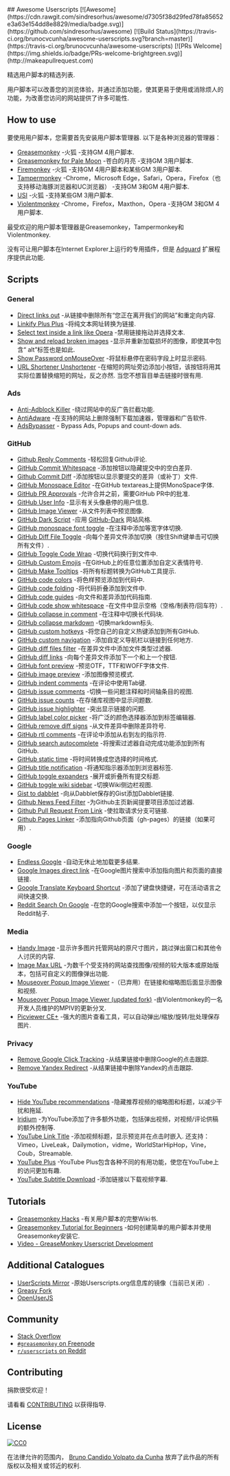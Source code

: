 <div class="github-widget" data-repo="bvolpato/awesome-userscripts"></div>
<script async src="https://pagead2.googlesyndication.com/pagead/js/adsbygoogle.js"></script><ins class="adsbygoogle" style="display:block" data-ad-client="ca-pub-6890694312814945" data-ad-slot="5473692530" data-ad-format="auto"  data-full-width-responsive="true"></ins><script>(adsbygoogle = window.adsbygoogle || []).push({});</script>
## Awesome Userscripts [![Awesome](https://cdn.rawgit.com/sindresorhus/awesome/d7305f38d29fed78fa85652e3a63e154dd8e8829/media/badge.svg)](https://github.com/sindresorhus/awesome) [![Build Status](https://travis-ci.org/brunocvcunha/awesome-userscripts.svg?branch=master)](https://travis-ci.org/brunocvcunha/awesome-userscripts) [![PRs Welcome](https://img.shields.io/badge/PRs-welcome-brightgreen.svg)](http://makeapullrequest.com)

精选用户脚本的精选列表.

用户脚本可以改善您的浏览体验，并通过添加功能，使其更易于使用或消除烦人的功能，为改善您访问的网站提供了许多可能性.






## How to use

要使用用户脚本，您需要首先安装用户脚本管理器. 以下是各种浏览器的管理器：

- [Greasemonkey](http://www.greasespot.net/) -火狐
  -支持GM 4用户脚本.
- [Greasemonkey for Pale Moon](https://github.com/janekptacijarabaci/greasemonkey/releases) -苍白的月亮
  -支持GM 3用户脚本.
- [Firemonkey](https://addons.mozilla.org/firefox/addon/firemonkey/) -火狐
  -支持GM 4用户脚本和某些GM 3用户脚本.
- [Tampermonkey](https://tampermonkey.net/) -Chrome，Microsoft Edge，Safari，Opera，Firefox（也支持移动海豚浏览器和UC浏览器）
  -支持GM 3和GM 4用户脚本.
- [USI](https://addons.mozilla.org/firefox/addon/userunified-script-injector/) -火狐
  -支持某些GM 3用户脚本.
- [Violentmonkey](https://violentmonkey.github.io/) -Chrome，Firefox，Maxthon，Opera
  -支持GM 3和GM 4用户脚本.

最受欢迎的用户脚本管理器是Greasemonkey，Tampermonkey和Violentmonkey.

没有可让用户脚本在Internet Explorer上运行的专用插件，但是 [Adguard](https://adguard.com/) 扩展程序提供此功能.


## Scripts

### General

* [Direct links out](https://openuserjs.org/scripts/nokeya/Direct_links_out) -从链接中删除所有“您正在离开我们的网站”和重定向内容.
* [Linkify Plus Plus](https://greasyfork.org/scripts/4255-linkify-plus-plus) -将纯文本网址转换为链接.
* [Select text inside a link like Opera](https://greasyfork.org/scripts/789-select-text-inside-a-link-like-opera) -禁用链接拖动并选择文本.
* [Show and reload broken images](https://greasyfork.org/scripts/790-show-and-reload-broken-images) -显示并重新加载损坏的图像，即使其中包含“ alt”标签也是如此.
* [Show Password onMouseOver](https://greasyfork.org/scripts/32-show-password-onmouseover) -将鼠标悬停在密码字段上时显示密码.
* [URL Shortener Unshortener](https://greasyfork.org/scripts/5359-url-shortener-unshortener)  -在缩短的网址旁边添加小按钮，该按钮将用其实际位置替换缩短的网址，反之亦然. 当您不想盲目单击链接时很有用.


### Ads

* [Anti-Adblock Killer](http://reek.github.io/anti-adblock-killer/) -绕过网站中的反广告拦截功能.
* [AntiAdware](https://greasyfork.org/scripts/4294-antiadware) -在支持的网站上删除强制下载加速器，管理器和广告软件.
* [AdsBypasser](https://adsbypasser.github.io/) - Bypass Ads, Popups and count-down ads.


### GitHub

* [Github Reply Comments](https://github.com/jerone/UserScripts/tree/master/Github_Reply_Comments#readme) -轻松回复Github评论.
* [GitHub Commit Whitespace](https://github.com/jerone/UserScripts/tree/master/Github_Commit_Whitespace#readme) -添加按钮以隐藏提交中的空白差异.
* [Github Commit Diff](https://github.com/jerone/UserScripts/tree/master/Github_Commit_Diff#readme) -添加按钮以显示要提交的差异（或补丁）文件.
* [GitHub Monospace Editor](https://github.com/devxoul/github-monospace-editor) -在GitHub textareas上提供MonoSpace字体.
* [GitHub PR Approvals](https://github.com/stowball/github-pr-approvals) -允许合并之前，需要GitHub PR中的批准.
* [GitHub User Info](https://github.com/jerone/UserScripts/tree/master/Github_User_Info#readme) -显示有关头像悬停的用户信息.
* [GitHub Image Viewer](https://github.com/jerone/UserScripts/tree/master/Github_Image_Viewer#readme) -从文件列表中预览图像.
* [GitHub Dark Script](https://github.com/StylishThemes/GitHub-Dark-Script) -应用 [GitHub-Dark](https://github.com/StylishThemes/GitHub-Dark) 网站风格.
* [GitHub monospace font toggle](https://greasyfork.org/scripts/18787-github-monospace-font-toggle) -在注释中添加等宽字体切换.
* [GitHub Diff File Toggle](https://greasyfork.org/scripts/18788-github-diff-file-toggle) -向每个差异文件添加切换（按住Shift键单击可切换所有文件）.
* [GitHub Toggle Code Wrap](https://greasyfork.org/scripts/18789-github-toggle-code-wrap) -切换代码换行到文件中.
* [GitHub Custom Emojis](https://github.com/StylishThemes/GitHub-Custom-Emojis) -在GitHub上的任意位置添加自定义表情符号.
* [GitHub Make Tooltips](https://greasyfork.org/scripts/22194) -将所有标题转换为GitHub工具提示.
* [GitHub code colors](https://github.com/Mottie/GitHub-userscripts/wiki/GitHub-code-colors) -将色样预览添加到代码中.
* [GitHub code folding](https://github.com/Mottie/GitHub-userscripts/wiki/GitHub-code-folding) -将代码折叠添加到文件中.
* [GitHub code guides](https://github.com/Mottie/GitHub-userscripts/wiki/GitHub-code-guides) -向文件和差异添加代码指南.
* [GitHub code show whitespace](https://github.com/Mottie/GitHub-userscripts/wiki/GitHub-code-show-whitespace) -在文件中显示空格（空格/制表符/回车符）.
* [GitHub collapse in comment](https://github.com/Mottie/GitHub-userscripts/wiki/GitHub-collapse-in-comment) -在注释中切换长代码块.
* [GitHub collapse markdown](https://github.com/Mottie/GitHub-userscripts/wiki/GitHub-collapse-markdown) -切换markdown标头.
* [GitHub custom hotkeys](https://github.com/Mottie/GitHub-userscripts/wiki/GitHub-custom-hotkeys) -将您自己的自定义热键添加到所有GitHub.
* [GitHub custom navigation](https://github.com/Mottie/GitHub-userscripts/wiki/GitHub-custom-navigation) -添加自定义导航栏以链接到任何地方.
* [GitHub diff files filter](https://github.com/Mottie/GitHub-userscripts/wiki/GitHub-diff-files-filter) -在差异文件中添加文件类型过滤器.
* [GitHub diff links](https://github.com/Mottie/GitHub-userscripts/wiki/GitHub-diff-links) -向每个差异文件添加下一个和上一个按钮.
* [GitHub font preview](https://github.com/Mottie/GitHub-userscripts/wiki/GitHub-font-preview) -预览OTF，TTF和WOFF字体文件.
* [GitHub image preview](https://github.com/Mottie/GitHub-userscripts/wiki/GitHub-image-preview) -添加图像预览模式.
* [GitHub indent comments](https://github.com/Mottie/GitHub-userscripts/wiki/GitHub-indent-comments) -在评论中使用Tab键.
* [GitHub issue comments](https://github.com/Mottie/GitHub-userscripts/wiki/GitHub-issue-comments) -切换一些问题注释和时间轴条目的视图.
* [GitHub issue counts](https://github.com/Mottie/GitHub-userscripts/wiki/GitHub-issue-counts) -在存储库视图中显示问题数.
* [GitHub issue highlighter](https://github.com/Mottie/GitHub-userscripts/wiki/GitHub-issue-highlighter) -突出显示链接的问题.
* [GitHub label color picker](https://github.com/Mottie/GitHub-userscripts/wiki/GitHub-label-color-picker) -将广泛的颜色选择器添加到标签编辑器.
* [GitHub remove diff signs](https://github.com/Mottie/GitHub-userscripts/wiki/GitHub-remove-diff-signs) -从文件差异中删除差异符号.
* [GitHub rtl comments](https://github.com/Mottie/GitHub-userscripts/wiki/GitHub-rtl-comments) -在评论中添加从右到左的指示符.
* [GitHub search autocomplete](https://github.com/Mottie/GitHub-userscripts/wiki/GitHub-search-autocomplete) -将搜索过滤器自动完成功能添加到所有GitHub.
* [GitHub static time](https://github.com/Mottie/GitHub-userscripts/wiki/GitHub-static-time) -将时间转换成您选择的时间格式.
* [GitHub title notification](https://github.com/Mottie/GitHub-userscripts/wiki/GitHub-title-notification) -将通知指示器添加到浏览器标签.
* [GitHub toggle expanders](https://github.com/Mottie/GitHub-userscripts/wiki/GitHub-toggle-expanders) -展开或折叠所有提交标题.
* [GitHub toggle wiki sidebar](https://github.com/Mottie/GitHub-userscripts/wiki/GitHub-toggle-wiki-sidebar) -切换Wiki侧边栏视图.
* [Gist to dabblet](https://github.com/Mottie/GitHub-userscripts/wiki/Gist-to-dabblet) -向从Dabblet保存的Gist添加Dabblet链接.
* [Github News Feed Filter](https://github.com/jerone/UserScripts/tree/master/Github_News_Feed_Filter#readme) -为Github主页新闻提要项目添加过滤器.
* [Github Pull Request From Link](https://github.com/jerone/UserScripts/tree/master/Github_Pull_Request_From#readme) -使拉取请求分支可链接.
* [Github Pages Linker](https://github.com/jerone/UserScripts/tree/master/Github_Pages_Linker#readme) -添加指向Github页面（gh-pages）的链接（如果可用）.


### Google

* [Endless Google](https://openuserjs.org/scripts/tumpio/Endless_Google) -自动无休止地加载更多结果.
* [Google Images direct link](https://greasyfork.org/scripts/3187-google-images-direct-link) -在Google图片搜索中添加指向图片和页面的直接链接.
* [Google Translate Keyboard Shortcut](https://github.com/Greenek/google-translate-keyboard-shortcut-userscript) -添加了键盘快捷键，可在活动语言之间快速交换.
* [Reddit Search On Google](https://github.com/marioortizmanero/reddit-search-on-google) -在您的Google搜索中添加一个按钮，以仅显示Reddit帖子.


### Media

* [Handy Image](https://greasyfork.org/scripts/109-handy-image) -显示许多图片托管网站的原尺寸图片，跳过弹出窗口和其他令人讨厌的内容.
* [Image Max URL](https://greasyfork.org/scripts/36662-image-max-url) -为数千个受支持的网站查找图像/视频的较大版本或原始版本，包括可自定义的图像弹出功能.
* [Mouseover Popup Image Viewer](https://greasyfork.org/scripts/404-mouseover-popup-image-viewer) -（已弃用）在链接和缩略图后面显示图像和视频.
* [Mouseover Popup Image Viewer (updated fork)](https://greasyfork.org/scripts/394820-mouseover-popup-image-viewer) -由Violentmonkey的一名开发人员维护的MPIV的更新分叉.
* [Picviewer CE+](https://greasyfork.org/scripts/24204-picviewer-ce) -强大的图片查看工具，可以自动弹出/缩放/旋转/批处理保存图片.


### Privacy

* [Remove Google Click Tracking](https://greasyfork.org/scripts/1523-remove-google-click-tracking) -从结果链接中删除Google的点击跟踪.
* [Remove Yandex Redirect](https://greasyfork.org/scripts/22737-remove-yandex-redirect) -从结果链接中删除Yandex的点击跟踪.


### YouTube

* [Hide YouTube recommendations](https://github.com/artli/hide-youtube-recommendations) -隐藏推荐视频的缩略图和标题，以减少干扰和拖延.
* [Iridium](https://greasyfork.org/scripts/37902-iridium) -为YouTube添加了许多额外功能，包括弹出视频，对视频/评论供稿的额外控制等.
* [YouTube Link Title](https://greasyfork.org/scripts/390656-youtube-link-title)  -添加视频标题，显示预览并在点击时嵌入. 还支持：Vimeo，LiveLeak，Dailymotion，vidme，WorldStarHipHop，Vine，Coub，Streamable.
* [YouTube Plus](https://greasyfork.org/scripts/9932-youtube) -YouTube Plus包含各种不同的有用功能，使您在YouTube上的访问更加有趣.
* [YouTube Subtitle Download](https://github.com/1c7/Youtube-Auto-Subtitle-Download) -添加链接以下载视频字幕.



## Tutorials

  - [Greasemonkey Hacks](http://commons.oreilly.com/wiki/index.php/Greasemonkey_Hacks) -有关用户脚本的完整Wiki书.
  - [Greasemonkey Tutorial for Beginners](http://hayageek.com/greasemonkey-tutorial/) -如何创建简单的用户脚本并使用Greasemonkey安装它.
  - [Video - GreaseMonkey Userscript Development](https://www.youtube.com/watch?v=hAeWOOJPp0o)


## Additional Catalogues

* [UserScripts Mirror](http://userscripts-mirror.org/) -原始Userscripts.org信息库的镜像（当前已关闭）.
* [Greasy Fork](https://greasyfork.org/)
* [OpenUserJS](https://openuserjs.org/)


## Community

* [Stack Overflow](https://stackoverflow.com/questions/tagged/userscripts)
* [`#greasemonkey` on Freenode](http://webchat.freenode.net/?channels=greasemonkey)
* [`r/userscripts` on Reddit](https://www.reddit.com/r/userscripts/)


## Contributing

捐款很受欢迎！

请看看 [CONTRIBUTING](https://github.com/brunocvcunha/awesome-userscripts/blob/master/CONTRIBUTING.md) 以获得指导.

## License

[![CC0](http://i.creativecommons.org/p/zero/1.0/88x31.png)](http://creativecommons.org/publicdomain/zero/1.0/)

在法律允许的范围内， [Bruno Candido Volpato da Cunha](https://github.com/bvolpato/awesome-userscripts/blob/master/mailto:brunocvcunha@gmail.com) 放弃了此作品的所有版权以及相关或邻近的权利.
